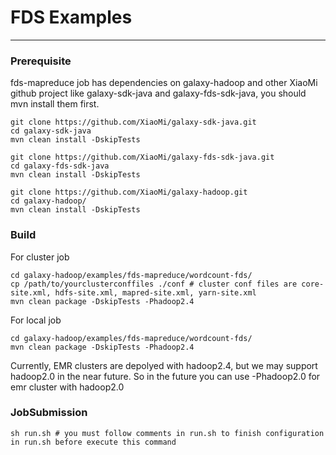 # FDS Examples
---
### Prerequisite
fds-mapreduce job has dependencies on galaxy-hadoop and other XiaoMi github project like galaxy-sdk-java and galaxy-fds-sdk-java, you should mvn install them first.

```
git clone https://github.com/XiaoMi/galaxy-sdk-java.git  
cd galaxy-sdk-java  
mvn clean install -DskipTests
  
git clone https://github.com/XiaoMi/galaxy-fds-sdk-java.git
cd galaxy-fds-sdk-java
mvn clean install -DskipTests
  
git clone https://github.com/XiaoMi/galaxy-hadoop.git
cd galaxy-hadoop/
mvn clean install -DskipTests
```

### Build

For cluster job

```
cd galaxy-hadoop/examples/fds-mapreduce/wordcount-fds/
cp /path/to/yourclusterconffiles ./conf # cluster conf files are core-site.xml, hdfs-site.xml, mapred-site.xml, yarn-site.xml
mvn clean package -DskipTests -Phadoop2.4
```
  
For local job

```
cd galaxy-hadoop/examples/fds-mapreduce/wordcount-fds/
mvn clean package -DskipTests -Phadoop2.4
```

Currently, EMR clusters are depolyed with hadoop2.4, but we may support hadoop2.0 in the near future.
So in the future you can use -Phadoop2.0 for emr cluster with hadoop2.0

### JobSubmission

```
sh run.sh # you must follow comments in run.sh to finish configuration in run.sh before execute this command
```